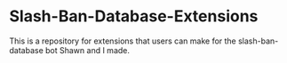 # Slash-Ban-Database-Extensions
This is a repository for extensions that users can make for the slash-ban-database bot Shawn and I made.

